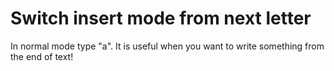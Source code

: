 # Switch insert mode from next letter
In normal mode type "a". It is useful when you want to write something from the end of text!
